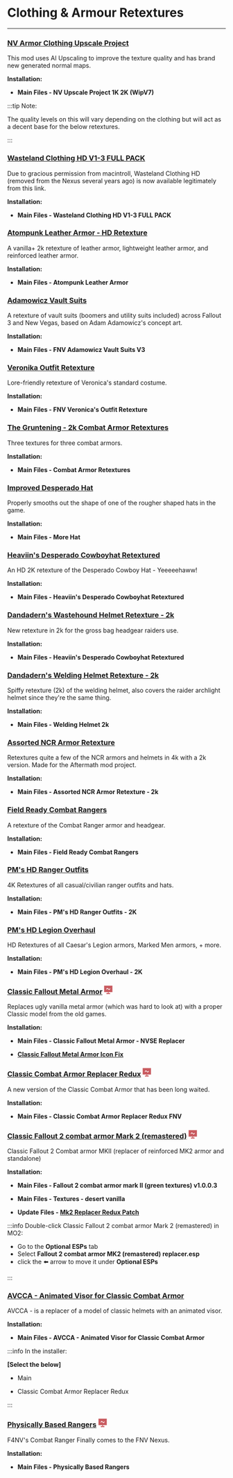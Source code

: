 # Clothing & Armour Retextures

---

### [NV Armor Clothing Upscale Project](https://www.nexusmods.com/newvegas/mods/79241?tab=description)

This mod uses AI Upscaling to improve the texture quality and has brand new generated normal maps.

**Installation:**

- **Main Files - NV Upscale Project 1K 2K (WipV7)**

:::tip Note:

The quality levels on this will vary depending on the clothing but will act as a decent base for the below retextures.

:::


### [Wasteland Clothing HD V1-3 FULL PACK](https://drive.google.com/file/d/1QEbvwiJ6UPxTnElyjuf--RKVfwtmtChm/view)

Due to gracious permission from macintroll, Wasteland Clothing HD (removed from the Nexus several years ago) is now available legitimately from this link.

**Installation:**

- **Main Files - Wasteland Clothing HD V1-3 FULL PACK**


### [Atompunk Leather Armor - HD Retexture](https://www.nexusmods.com/newvegas/mods/83048)

A vanilla+ 2k retexture of leather armor, lightweight leather armor, and reinforced leather armor. 

**Installation:**

- **Main Files - Atompunk Leather Armor**


### [Adamowicz Vault Suits](https://www.nexusmods.com/newvegas/mods/77792)

A retexture of vault suits (boomers and utility suits included) across Fallout 3 and New Vegas, based on Adam Adamowicz's concept art.

**Installation:**

- **Main Files - FNV Adamowicz Vault Suits V3**


### [Veronika Outfit Retexture](https://www.nexusmods.com/newvegas/mods/68343)

Lore-friendly retexture of Veronica's standard costume. 

**Installation:**

- **Main Files - FNV Veronica's Outfit Retexture**


### [The Gruntening - 2k Combat Armor Retextures](https://www.nexusmods.com/newvegas/mods/59752)

Three textures for three combat armors. 

**Installation:**

- **Main Files - Combat Armor Retextures**


### [Improved Desperado Hat](https://www.nexusmods.com/newvegas/mods/73301)

Properly smooths out the shape of one of the rougher shaped hats in the game. 

**Installation:**

- **Main Files - More Hat**


### [Heaviin's Desperado Cowboyhat Retextured](https://www.nexusmods.com/newvegas/mods/79092)

An HD 2K retexture of the Desperado Cowboy Hat - Yeeeeehaww! 

**Installation:**

- **Main Files - Heaviin's Desperado Cowboyhat Retextured**


### [Dandadern's Wastehound Helmet Retexture - 2k](https://www.nexusmods.com/newvegas/mods/83742)

New retexture in 2k for the gross bag headgear raiders use.

**Installation:**

- **Main Files - Heaviin's Desperado Cowboyhat Retextured**


### [Dandadern's Welding Helmet Retexture - 2k](https://www.nexusmods.com/newvegas/mods/79070)

Spiffy retexture (2k) of the welding helmet, also covers the raider archlight helmet since they're the same thing.

**Installation:**

- **Main Files - Welding Helmet 2k**


### [Assorted NCR Armor Retexture](https://www.nexusmods.com/newvegas/mods/77558)

Retextures quite a few of the NCR armors and helmets in 4k with a 2k version. Made for the Aftermath mod project.

**Installation:**

- **Main Files - Assorted NCR Armor Retexture - 2k**


### [Field Ready Combat Rangers](https://www.nexusmods.com/newvegas/mods/78362)

A retexture of the Combat Ranger armor and headgear. 

**Installation:**

- **Main Files - Field Ready Combat Rangers**


### [PM's HD Ranger Outfits](https://www.nexusmods.com/newvegas/mods/67866)

4K Retextures of all casual/civilian ranger outfits and hats.

**Installation:**

- **Main Files - PM's HD Ranger Outfits - 2K**


### [PM's HD Legion Overhaul](https://www.nexusmods.com/newvegas/mods/67595)

HD Retextures of all Caesar's Legion armors, Marked Men armors, + more.

**Installation:**

- **Main Files - PM's HD Legion Overhaul - 2K**


### [Classic Fallout Metal Armor](https://www.nexusmods.com/newvegas/mods/80930) ![](../static/img/Performance.png)

Replaces ugly vanilla metal armor (which was hard to look at) with a proper Classic model from the old games.

**Installation:**

- **Main Files - Classic Fallout Metal Armor - NVSE Replacer**

- **[Classic Fallout Metal Armor Icon Fix](https://drive.google.com/file/d/1M--IJLgQ60pE-voxKeUlMeimiC10FwYt/view?usp=sharing)**


### [Classic Combat Armor Replacer Redux](https://www.nexusmods.com/newvegas/mods/77658) ![](../static/img/Performance.png)

A new version of the Classic Combat Armor that has been long waited. 

**Installation:**

- **Main Files -  Classic Combat Armor Replacer Redux FNV**


### [Classic Fallout 2 combat armor Mark 2 (remastered)](https://www.nexusmods.com/newvegas/mods/78947) ![](../static/img/Performance.png)

Classic Fallout 2 Combat armor MKII (replacer of reinforced MK2 armor and standalone)

**Installation:**

- **Main Files -  Fallout 2 combat armor mark II (green textures) v1.0.0.3**

- **Main Files -  Textures - desert vanilla**

- **Update Files - [Mk2 Replacer Redux Patch](https://www.nexusmods.com/newvegas/mods/77658?tab=files)**

:::info Double-click Classic Fallout 2 combat armor Mark 2 (remastered) in MO2:

- Go to the **Optional ESPs** tab 
- Select **Fallout 2 combat armor MK2 (remastered) replacer.esp**  
- click the ⬅️ arrow to move it under **Optional ESPs**

:::


### [AVCCA - Animated Visor for Classic Combat Armor](https://www.nexusmods.com/newvegas/mods/81974?tab=description) 

AVCCA - is a replacer of a model of classic helmets with an animated visor.

**Installation:**

- **Main Files - AVCCA - Animated Visor for Classic Combat Armor**

:::info In the installer:

**[Select the below]**

- Main

- Classic Combat Armor Replacer Redux

:::


### [Physically Based Rangers](https://www.nexusmods.com/newvegas/mods/70319) ![](../static/img/Performance.png)

F4NV's Combat Ranger Finally comes to the FNV Nexus.

**Installation:**

- **Main Files - Physically Based Rangers**